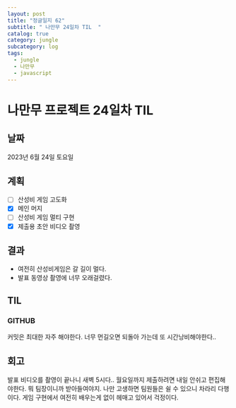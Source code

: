 ```yaml
---
layout: post
title: "정글일지 62"
subtitle: " 나만무 24일차 TIL  "
catalog: true
category: jungle
subcategory: log
tags:
  - jungle
  - 나만무
  - javascript
---
```


# 나만무 프로젝트 24일차 TIL

## 날짜

2023년 6월 24일 토요일

## 계획

- [ ] 산성비 게임 고도화
- [x] 메인 머지
- [ ] 산성비 게임 멀티 구현
- [x] 제출용 초안 비디오 촬영

## 결과

- 여전히 산성비게임은 갈 길이 멀다.
- 발표 동영상 촬영에 너무 오래걸렸다.

## TIL

### GITHUB

커밋은 최대한 자주 해야한다. 너무 먼길오면 되돌아 가는데 또 시간낭비해야한다..

## 회고

발표 비디오를 촬영이 끝나니 새벽 5시다.. 월요일까지 제출하려면 내일 안쉬고 편집해야한다. 뭐 팀장이니까 받아들여야지. 나만 고생하면 팀원들은 쉴 수 있으니 차라리 다행이다. 게임 구현에서 여전히 배우는게 없이 헤매고 있어서 걱정이다.
